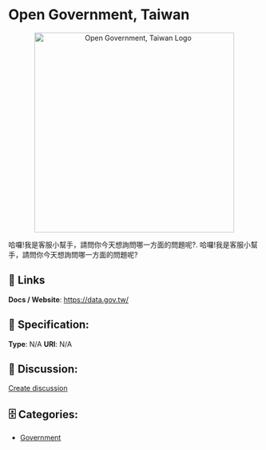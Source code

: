 # Open Government, Taiwan
<p align="center">
    <img width="400" src="https://raw.githubusercontent.com/apis-list/apis-list/main/apis/open-government-taiwan/logo_256x256.png" alt="Open Government, Taiwan Logo"/>
</p>

哈囉!我是客服小幫手，請問你今天想詢問哪一方面的問題呢?.  哈囉!我是客服小幫手，請問你今天想詢問哪一方面的問題呢?

##  🔗 Links
**Docs / Website**: https://data.gov.tw/

## 🧬 Specification:
**Type**: N/A
**URI**: N/A

## 💬 Discussion:
[Create discussion](https://github.com/apis-list/apis-list/discussions/new)

## 🗄️ Categories:
- [Government](https://github.com/apis-list/apis-list#government)



